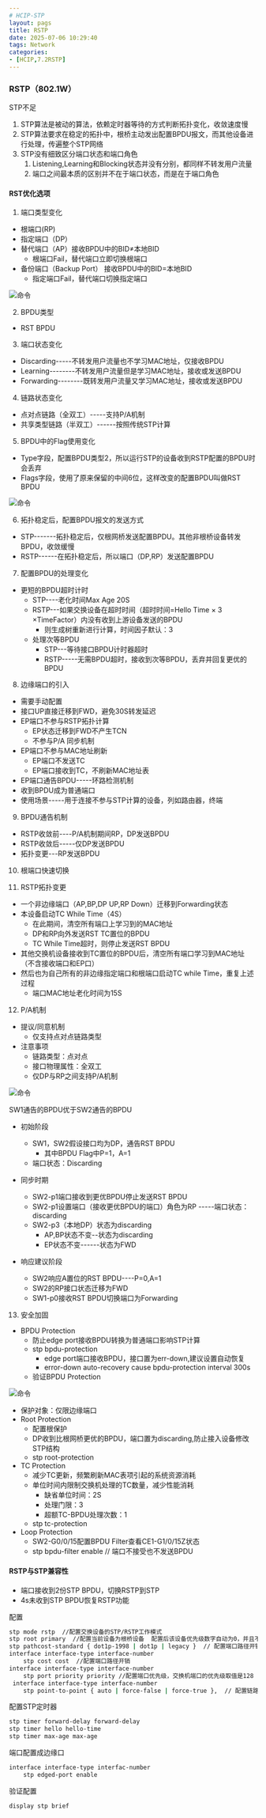 ```yaml
---
# HCIP-STP
layout: pags
title: RSTP
date: 2025-07-06 10:29:40
tags: Network
categories: 
- [HCIP,7.2RSTP]
---
```


### RSTP（802.1W）

STP不足
1. STP算法是被动的算法，依赖定时器等待的方式判断拓扑变化，收敛速度慢
2. STP算法要求在稳定的拓扑中，根桥主动发出配置BPDU报文，而其他设备进行处理，传遍整个STP网络
3. STP没有细致区分端口状态和端口角色
   1. Listening,Learning和Blocking状态并没有分别，都同样不转发用户流量
   2. 端口之间最本质的区别并不在于端口状态，而是在于端口角色  
 <!-- more -->
#### RST优化选项

1. 端口类型变化

- 根端口(RP)
- 指定端口（DP）
- 替代端口（AP）接收BPDU中的BID≠本地BID
  - 根端口Fail，替代端口立即切换根端口
- 备份端口（Backup Port）   接收BPDU中的BID=本地BID 
  - 指定端口Fail，替代端口切换指定端口

![命令](../imgs/STP/RSTP端口类型.png)

2. BPDU类型

- RST BPDU

3. 端口状态变化

- Discarding-----不转发用户流量也不学习MAC地址，仅接收BPDU
- Learning--------不转发用户流量但是学习MAC地址，接收或发送BPDU
- Forwarding--------既转发用户流量又学习MAC地址，接收或发送BPDU

4. 链路状态变化
   
- 点对点链路（全双工）-----支持P/A机制
- 共享类型链路（半双工）------按照传统STP计算

5. BPDU中的Flag使用变化

- Type字段，配置BPDU类型2，所以运行STP的设备收到RSTP配置的BPDU时会丢弃
- Flags字段，使用了原来保留的中间6位，这样改变的配置BPDU叫做RST BPDU

![命令](../imgs/STP/Flag使用变化.png)

6. 拓扑稳定后，配置BPDU报文的发送方式

- STP-------拓扑稳定后，仅根网桥发送配置BPDU。其他非根桥设备转发BPDU，收敛缓慢
- RSTP------在拓扑稳定后，所以端口（DP,RP）发送配置BPDU

7. 配置BPDU的处理变化  

- 更短的BPDU超时计时
  - STP----老化时间Max Age 20S
  - RSTP---如果交换设备在超时时间（超时时间=Hello Time × 3 ×TimeFactor）内没有收到上游设备发送的BPDU
    - 则生成树重新进行计算，时间因子默认：3 
  - 处理次等BPDU
    - STP---等待接口BPDU计时器超时
    - RSTP-----无需BPDU超时，接收到次等BPDU，丢弃并回复更优的BPDU 

8. 边缘端口的引入

- 需要手动配置
- 接口UP直接迁移到FWD，避免30S转发延迟
- EP端口不参与RSTP拓扑计算
  - EP状态迁移到FWD不产生TCN
  - 不参与P/A 同步机制
- EP端口不参与MAC地址刷新
  - EP端口不发送TC
  - EP端口接收到TC，不刷新MAC地址表
- EP端口通告BPDU-----环路检测机制
- 收到BPDU成为普通端口
- 使用场景-----用于连接不参与STP计算的设备，列如路由器，终端

9. BPDU通告机制

- RSTP收敛前----P/A机制期间RP，DP发送BPDU
- RSTP收敛后-----仅DP发送BPDU
- 拓扑变更---RP发送BPDU

10. 根端口快速切换

11. RSTP拓扑变更

- 一个非边缘端口（AP,BP,DP UP,RP Down）迁移到Forwarding状态
- 本设备启动TC While Time（4S）
  - 在此期间，清空所有端口上学习到的MAC地址
  - DP和RP向外发送RST TC置位的BPDU
  - TC While Time超时，则停止发送RST BPDU
- 其他交换机设备接收到TC置位的BPDU后，清空所有端口学习到MAC地址（不含接收端口和EP口）
- 然后也为自己所有的非边缘指定端口和根端口启动TC while Time，重复上述过程
  - 端口MAC地址老化时间为15S

12. P/A机制 

- 提议/同意机制
  - 仅支持点对点链路类型
- 注意事项
  - 链路类型：点对点
  - 接口物理属性：全双工
  - 仅DP与RP之间支持P/A机制

![命令](../imgs/STP/PA机制.png)

SW1通告的BPDU优于SW2通告的BPDU

- 初始阶段
  - SW1，SW2假设接口均为DP，通告RST BPDU
    - 其中BPDU Flag中P=1，A=1
  - 端口状态：Discarding

- 同步时期
  - SW2-p1端口接收到更优BPDU停止发送RST BPDU
  - SW2-p1设置端口（接收更优BPDU的端口）角色为RP  -----端口状态：discarding
  - SW2-p3（本地DP）状态为discarding
    - AP,BP状态不变--状态为discarding
    - EP状态不变------状态为FWD

- 响应建议阶段
  - SW2响应A置位的RST BPDU----P=0,A=1
  - SW2的RP接口状态迁移为FWD
  - SW1-p0接收RST BPDU切换端口为Forwarding

13. 安全加固

- BPDU Protection
  - 防止edge port接收BPDU转换为普通端口影响STP计算
  - stp bpdu-protection
    - edge port端口接收BPDU，接口置为err-down,建议设置自动恢复
    - error-down auto-recovery cause bpdu-protection interval 300s
  - 验证BPDU Protection

![命令](../imgs/STP/安全加固.png)

- 保护对象：仅限边缘端口
- Root Protection 
  -  配置根保护
    - DP收到比根网桥更优的BPDU，端口置为discarding,防止接入设备修改STP结构
    - stp root-protection
- TC Protection
  - 减少TC更新，频繁刷新MAC表项引起的系统资源消耗
  - 单位时间内限制交换机处理的TC数量，减少性能消耗
    - 缺省单位时间：2S
    - 处理门限：3
    - 超额TC-BPDU处理次数：1
  - stp tc-protection
- Loop Protection
  - SW2-G0/0/15配置BPDU Filter查看CE1-G1/0/15Z状态
  - stp bpdu-filter enable  //  端口不接受也不发送BPDU

#### RSTP与STP兼容性

- 端口接收到2份STP BPDU，切换RSTP到STP
- 4s未收到STP BPDU恢复RSTP功能

配置

```bash
stp mode rstp  //配置交换设备的STP/RSTP工作模式
stp root primary  //配置当前设备为根桥设备  配置后该设备优先级数字自动为0，并且不能更改设备优先级
stp pathcost-standard { dot1p-1998 | dot1p | legacy }  // 配置端口路径开销计算方法  缺省IEEE 802.1t（dot1t）标准方法
interface interface-type interface-number
    stp cost cost  //配置端口路径开销
interface interface-type interface-number
    stp port priority priority //配置端口优先级，交换机端口的优先级取值是128
 interface interface-type interface-number
    stp point-to-point { auto | force-false | force-true },  // 配置链路类型。点对点链路可帮助实现快速收敛
```

配置STP定时器

```bash
stp timer forward-delay forward-delay
stp timer hello hello-time
stp timer max-age max-age
```

端口配置成边缘口

```bash
interface interface-type interfac-number
    stp edged-port enable
```

验证配置

```bash
display stp brief 
```





